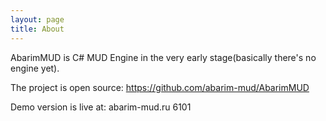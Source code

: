 ```yaml
---
layout: page
title: About
---
```


AbarimMUD is C# MUD Engine in the very early stage(basically there's no engine yet).

The project is open source: <https://github.com/abarim-mud/AbarimMUD>

Demo version is live at: abarim-mud.ru 6101